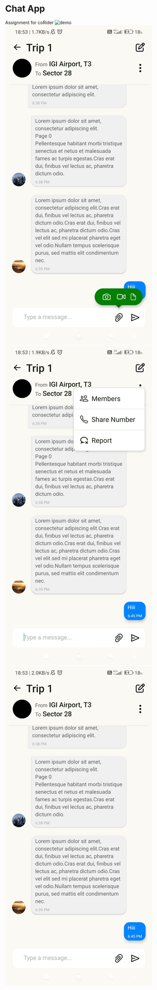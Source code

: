 # Chat App
Assignment for coRider
![demo](/assets/recording/screen.gif)
![screenshot 1](/assets/ss1.jpeg)
![screenshot 2](/assets/ss2.jpeg)
![screenshot 3](/assets/ss3.jpeg)
